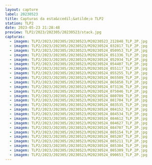 ```yaml
---
layout: capture
label: 20230523
title: Capturas da esta&ccedil;&atilde;o TLP2
station: TLP2
date: 2023-05-23 21:28:48
preview: TLP2/2023/202305/20230523/stack.jpg
capturas:
  - imagem: TLP2/2023/202305/20230523/M20230523_212848_TLP_2P.jpg
  - imagem: TLP2/2023/202305/20230523/M20230524_032817_TLP_2P.jpg
  - imagem: TLP2/2023/202305/20230523/M20230524_050953_TLP_2P.jpg
  - imagem: TLP2/2023/202305/20230523/M20230524_051336_TLP_2P.jpg
  - imagem: TLP2/2023/202305/20230523/M20230524_052934_TLP_2P.jpg
  - imagem: TLP2/2023/202305/20230523/M20230524_054407_TLP_2P.jpg
  - imagem: TLP2/2023/202305/20230523/M20230524_055117_TLP_2P.jpg
  - imagem: TLP2/2023/202305/20230523/M20230524_055255_TLP_2P.jpg
  - imagem: TLP2/2023/202305/20230523/M20230524_065509_TLP_2P.jpg
  - imagem: TLP2/2023/202305/20230523/M20230524_065850_TLP_2P.jpg
  - imagem: TLP2/2023/202305/20230523/M20230524_073136_TLP_2P.jpg
  - imagem: TLP2/2023/202305/20230523/M20230524_075046_TLP_2P.jpg
  - imagem: TLP2/2023/202305/20230523/M20230524_080709_TLP_2P.jpg
  - imagem: TLP2/2023/202305/20230523/M20230524_081704_TLP_2P.jpg
  - imagem: TLP2/2023/202305/20230523/M20230524_083535_TLP_2P.jpg
  - imagem: TLP2/2023/202305/20230523/M20230524_084152_TLP_2P.jpg
  - imagem: TLP2/2023/202305/20230523/M20230524_084534_TLP_2P.jpg
  - imagem: TLP2/2023/202305/20230523/M20230524_084612_TLP_2P.jpg
  - imagem: TLP2/2023/202305/20230523/M20230524_084627_TLP_2P.jpg
  - imagem: TLP2/2023/202305/20230523/M20230524_084707_TLP_2P.jpg
  - imagem: TLP2/2023/202305/20230523/M20230524_085154_TLP_2P.jpg
  - imagem: TLP2/2023/202305/20230523/M20230524_085207_TLP_2P.jpg
  - imagem: TLP2/2023/202305/20230523/M20230524_085211_TLP_2P.jpg
  - imagem: TLP2/2023/202305/20230523/M20230524_085304_TLP_2P.jpg
  - imagem: TLP2/2023/202305/20230523/M20230524_085309_TLP_2P.jpg
  - imagem: TLP2/2023/202305/20230523/M20230524_090653_TLP_2P.jpg
---
```


